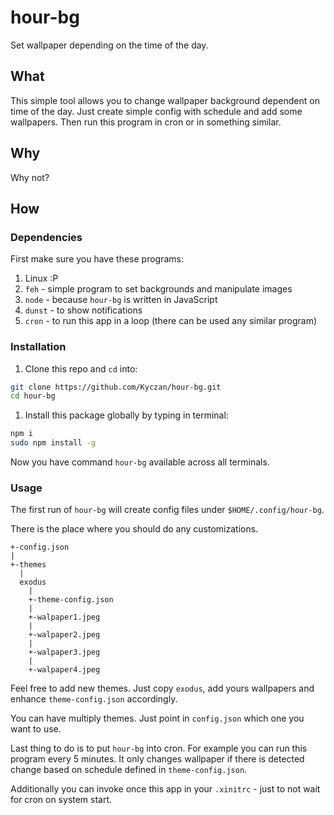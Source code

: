 # hour-bg

Set wallpaper depending on the time of the day.

## What

This simple tool allows you to change wallpaper background dependent on time of the day. Just create simple config with schedule and add some wallpapers. Then run this program in cron or in something similar.

## Why

Why not?

## How

### Dependencies

First make sure you have these programs:

1. Linux :P
2. `feh` - simple program to set backgrounds and manipulate images
3. `node` - because `hour-bg` is written in JavaScript
4. `dunst` - to show notifications
5. `cron` - to run this app in a loop (there can be used any similar program)

### Installation

1. Clone this repo and `cd` into:

```sh
git clone https://github.com/Kyczan/hour-bg.git
cd hour-bg
```
   
1. Install this package globally by typing in terminal:

```sh
npm i
sudo npm install -g
```

Now you have command `hour-bg` available across all terminals.

### Usage

The first run of `hour-bg` will create config files under `$HOME/.config/hour-bg`.

There is the place where you should do any customizations.

```
+-config.json
|
+-themes
  |
  exodus
    |
    +-theme-config.json
    |
    +-walpaper1.jpeg
    |
    +-walpaper2.jpeg
    |
    +-walpaper3.jpeg
    |
    +-walpaper4.jpeg
```

Feel free to add new themes. Just copy `exodus`, add yours wallpapers and enhance `theme-config.json` accordingly.

You can have multiply themes. Just point in `config.json` which one you want to use.

Last thing to do is to put `hour-bg` into cron. For example you can run this program every 5 minutes. It only changes wallpaper if there is detected change based on schedule defined in `theme-config.json`.

Additionally you can invoke once this app in your `.xinitrc` - just to not wait for cron on system start.
